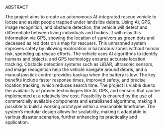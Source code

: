 ABSTRACT

The project aims to create an autonomous AI-integrated rescue vehicle to locate and assist people  trapped under landslide debris. Using AI, GPS, image recognition, and obstacle detection, the vehicle  will detect and differentiate between living individuals and bodies. It will relay this information via GPS, showing the location of survivors as green dots and deceased as red dots on a map for rescuers. This unmanned system improves safety by allowing exploration in hazardous zones without human risk, speeding up rescue efforts. The vehicle uses AI algorithms to identify humans and objects, and GPS technology ensures accurate location tracking. Obstacle detection systems such as LiDAR, ultrasonic sensors, and image recognition help the vehicle navigate around debris, and a manual joystick control provides backup when the battery is low. The key benefits include faster response times, improved safety, and precise location tracking, which reduces search time. The project is viable due to the availability of proven technologies like AI, GPS, and sensors that can be implemented at a relatively low cost. Feasibility is ensured by the use of commercially available components and established algorithms, making it possible to build a working prototype within a reasonable timeframe. The system’s modular design allows for scalability, making it adaptable to various disaster scenarios, further enhancing its practicality and application.
